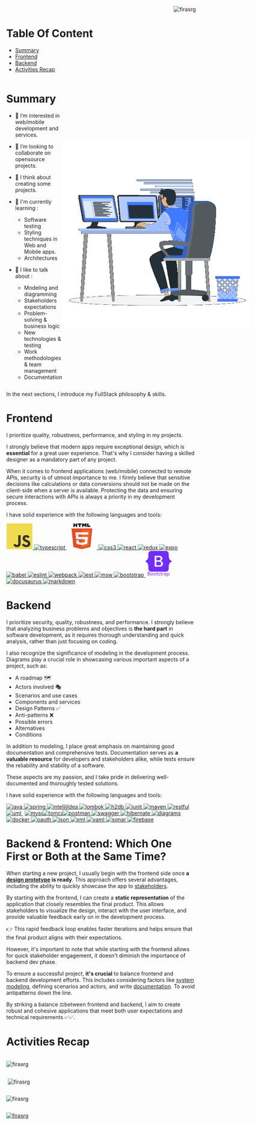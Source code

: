 <p align="right"> <img src="https://komarev.com/ghpvc/?username=firasrg&label=Profile%20views&color=0e75b6&style=flat" alt="firasrg" /> </p>

# Table Of Content
- [Summary](#summary)
- [Frontend](#frontend)
- [Backend](#backend)
- [Activities Recap](#activities-recap)

<div style="display: flex; flex-direction: row; justify-content: space-between; align-items: center;">
<div style="flex: 0.75">

# Summary
- 🔭 I’m interested in web/mobile development and services.
- 👯 I’m looking to collaborate on opensource projects.
- 🤔 I think about creating some projects.
- 📖 I'm currently learning :
  - Software testing
  - Styling techniques in Web and Mobile apps.
  - Architectures

- 💬 I like to talk about :
    - Modeling and diagramming
    - Stakeholders expectations
    - Problem-solving & business logic
    - New technologies & testing
    - Work methodologies & team management
    - Documentation
</div>
<img style="margin-top: 15px" src="./workspace.gif" height="500" alt=""/>
</div>

In the next sections, I introduce my FullStack philosophy & skills. 

# Frontend
I prioritize quality, robustness, performance, and styling in my projects.

I strongly believe that modern apps require exceptional design, which is **essential** for a great user experience. 
That's why I consider having a skilled designer as a mandatory part of any project.

When it comes to frontend applications (web/mobile) connected to remote APIs, security is of utmost importance to me. 
I firmly believe that sensitive decisions like calculations or data conversions should not be made on the client-side when a server is available. 
Protecting the data and ensuring secure interactions with APIs is always a priority in my development process.

I have solid experience with the following languages and tools:

<div>   
  <a href="https://www.javascript.com/" target="_blank" rel="noreferrer">
   <img src="https://raw.githubusercontent.com/devicons/devicon/master/icons/javascript/javascript-original.svg" alt="javascript" width="70" height="70"/>
  </a>
  <a href="https://www.typescriptlang.org/" target="_blank" rel="noreferrer">
   <img src="https://www.vectorlogo.zone/logos/typescriptlang/typescriptlang-icon.svg" alt="typescript" width="70" height="70"/>
  </a>
  <a href="https://www.w3.org/html/" target="_blank" rel="noreferrer"> 
    <img src="https://raw.githubusercontent.com/devicons/devicon/master/icons/html5/html5-original-wordmark.svg" alt="html5" width="80" height="70"/>
  </a>
  <a href="https://www.w3.org/Style/CSS/Overview.en.html" target="_blank" rel="noreferrer">
   <img src="https://www.vectorlogo.zone/logos/w3_css/w3_css-official.svg" alt="css3" width="70" height="70"/>
  </a>
  <a href="https://reactjs.org/" target="_blank" rel="noreferrer">
    <img src="https://vectorwiki.com/images/1jXTN__react.svg" alt="react" width="70" height="70"/>
  </a>
  <a href="https://redux.js.org/" target="_blank" rel="noreferrer"> 
    <img src="https://brandeps.com/logo-download/R/Redux-logo-vector-01.svg" alt="redux" width="90" height="80"/> 
  </a>  
  <a href="https://expo.dev/" target="_blank" rel="noreferrer">
    <img src="https://www.vectorlogo.zone/logos/expoio/expoio-ar21.svg" alt="expo" width="90" height="70"/>
  </a> 
  <a href="https://babeljs.io/" target="_blank" rel="noreferrer">
    <img src="https://www.vectorlogo.zone/logos/babeljs/babeljs-icon.svg" alt="babel" width="70" height="70"/>
  </a> 
  <a href="https://eslint.org/" target="_blank" rel="noreferrer">
    <img src="https://www.vectorlogo.zone/logos/eslint/eslint-ar21.svg" alt="eslint" width="100" height="70"/>
  </a>
  <a href="https://webpack.js.org/" target="_blank" rel="noreferrer">
    <img src="https://www.vectorlogo.zone/logos/js_webpack/js_webpack-icon.svg" alt="webpack" width="70" height="70"/>
  </a> 
  <a href="https://jestjs.io/" target="_blank" rel="noreferrer"> 
    <img src="https://www.vectorlogo.zone/logos/jestjsio/jestjsio-icon.svg" alt="jest" width="70" height="70"/> 
  </a>
  <a href="https://mswjs.io/" target="_blank" rel="noreferrer"> 
    <img src="https://raw.githubusercontent.com/gilbarbara/logos/1f372be75689d73cae89b6de808149b606b879e1/logos/msw-icon.svg" alt="msw" width="70" height="60"/> 
  </a>
  <a href="https://nodejs.org/en/" target="_blank" rel="noreferrer"> 
    <img src="https://www.vectorlogo.zone/logos/nodejs/nodejs-icon.svg" alt="bootstrap" width="70" height="70"/> 
  </a>
  <a href="https://getbootstrap.com" target="_blank" rel="noreferrer"> 
    <img src="https://raw.githubusercontent.com/devicons/devicon/master/icons/bootstrap/bootstrap-plain-wordmark.svg" alt="bootstrap" width="70" height="70"/> 
  </a>
  <a href="https://docusaurus.io/" target="_blank" rel="noreferrer"> 
    <img src="https://www.vectorlogo.zone/logos/docusaurus/docusaurus-official.svg" alt="docusaurus" width="70" height="70"/> 
  </a>
  <a href="https://www.markdownguide.org/getting-started/" target="_blank" rel="noreferrer">
   <img src="https://upload.wikimedia.org/wikipedia/commons/thumb/4/48/Markdown-mark.svg/640px-Markdown-mark.svg.png" alt="markdown" width="70" height="70"/>
  </a>
</div>

# Backend
I prioritize security, quality, robustness, and performance. I strongly believe that analyzing business problems and objectives 
is **the hard part** in software development, as it requires thorough understanding and quick analysis, rather than just focusing on coding.

I also recognize the significance of modeling in the development process. Diagrams play a crucial role in showcasing various important aspects of a project, such as:
- A roadmap 🗺
- Actors involved 🎭
- Scenarios and use cases
- Components and services 
- Design Patterns ✅
- Anti-patterns ❌
- Possible errors
- Alternatives
- Conditions

In addition to modeling, I place great emphasis on maintaining good documentation and comprehensive tests. 
Documentation serves as **a valuable resource** for developers and stakeholders alike, while tests ensure the reliability 
and stability of a software.

These aspects are my passion, and I take pride in delivering well-documented and thoroughly tested solutions.

I have solid experience with the following languages and tools:

<div style="flex-direction: row; justify-content: space-between">
  <a href="https://dev.java/" target="_blank" rel="noreferrer">
     <img src="https://www.vectorlogo.zone/logos/java/java-vertical.svg" alt="java" width="70" height="70"/>
  </a>
  <a href="https://spring.io/" target="_blank" rel="noreferrer">
     <img src="https://www.vectorlogo.zone/logos/springio/springio-ar21.svg" alt="spring" width="70" height="70"/>
  </a>
  <a href="https://www.jetbrains.com/idea/" target="_blank" rel="noreferrer">
     <img src="https://upload.wikimedia.org/wikipedia/commons/thumb/9/9c/IntelliJ_IDEA_Icon.svg/1200px-IntelliJ_IDEA_Icon.svg.png" alt="intellijIdea" width="70" height="70"/>
  </a>
  <a href="https://projectlombok.org/" target="_blank" rel="noreferrer"> 
   <img src="https://avatars.githubusercontent.com/u/45949248?s=280&v=4" alt="lombok" width="60" height="60"/>
  </a>
  <a href="https://www.h2database.com/html/main.html" target="_blank" rel="noreferrer"> 
   <img src="https://avatars.githubusercontent.com/u/11459762?s=280&v=4" alt="h2db" width="70" height="70"/>
  </a>
  <a href="https://junit.org/junit5/" target="_blank" rel="noreferrer">
     <img src="https://junit.org/junit4/images/junit5-banner.png" alt="junit" width="70" height="60"/>
  </a>
  <a href="https://maven.apache.org/" target="_blank" rel="noreferrer">
     <img src="https://maven.apache.org/images/maven-logo-black-on-white.png" alt="maven" width="80" height="50"/>
  </a>
  <a href="https://restfulapi.net/" target="_blank" rel="noreferrer">
    <img src="https://img.uxwing.com/wp-content/themes/uxwing/download/web-app-development/rest-api-icon.png" alt="restful" width="60" height="60"/>
  </a>
  <a href="https://www.uml.org/" target="_blank" rel="noreferrer">
     <img src="https://upload.wikimedia.org/wikipedia/commons/d/d5/UML_logo.svg" alt="uml" width="70" height="70"/>
  </a>
  <a href="https://www.mysql.com/" target="_blank" rel="noreferrer">
     <img src="https://www.vectorlogo.zone/logos/mysql/mysql-official.svg" alt="mysql" style="padding-left: 5px" width="80" height="70"/>
  </a>
  <a href="https://maven.apache.org/" target="_blank" rel="noreferrer">
     <img src="https://www.vectorlogo.zone/logos/apache_tomcat/apache_tomcat-ar21.svg" alt="tomcat" style="margin-left: -12px; margin-right: -12px" width="80" height="60"/>
  </a>
  <a href="https://www.postman.com/" target="_blank" rel="noreferrer">
     <img src="https://www.vectorlogo.zone/logos/getpostman/getpostman-icon.svg" alt="postman" width="50" height="50"/>
  </a>
  <a href="https://swagger.io/" target="_blank" rel="noreferrer">
    <img src="https://vectorwiki.com/images/v21Kn__swaggerhub.svg" alt="swagger" width="60" height="60"/>
  </a>
  <a href="https://hibernate.org/" target="_blank" rel="noreferrer">
    <img src="https://vectorwiki.com/images/gPR02__hibernate.svg" alt="hibernate" width="60" height="60"/>
  </a>
  <a href="https://www.diagrams.net/" target="_blank" rel="noreferrer">
     <img src="https://store-images.s-microsoft.com/image/apps.33676.13851527096222888.2b60149a-04a5-4578-a6b2-d7b7377332d5.f66ed402-0b4a-4d56-b8bb-7a38a1220f09" alt="diagrams" width="70" height="50"/>
  </a>
  <a href="https://www.docker.com/" target="_blank" rel="noreferrer">
     <img src="https://www.vectorlogo.zone/logos/docker/docker-official.svg" alt="docker" width="70" height="70"/>
  </a>
  <a href="https://oauth.net/" target="_blank" rel="noreferrer">
     <img src="https://brandeps.com/logo-download/O/Oauth-logo-vector-01.svg" alt="oauth" width="70" height="70"/>
  </a>
  <a href="https://www.json.org/json-en.html" target="_blank" rel="noreferrer">
     <img src="https://www.vectorlogo.zone/logos/json/json-ar21.svg" alt="json" width="70" height="70"/>
  </a>
  <a href="https://www.xml.com/" target="_blank" rel="noreferrer">
     <img src="https://www.vectorlogo.zone/logos/w3c_xml/w3c_xml-ar21.svg" alt="xml" width="70" height="70"/>
  </a>
  <a href="https://yaml.org/" target="_blank" rel="noreferrer">
     <img src="https://upload.wikimedia.org/wikipedia/commons/thumb/5/5a/Official_YAML_Logo.svg/1200px-Official_YAML_Logo.svg.png" alt="yaml" width="70" height="70"/>
  </a>
  <a href="https://www.sonarsource.com/products/sonarqube/" target="_blank" rel="noreferrer">
     <img src="https://vectorwiki.com/images/vynW5__sonarqube.svg" alt="sonar" width="100" height="70"/>
  </a>
  <a href="https://firebase.google.com/" target="_blank" rel="noreferrer"> 
     <img src="https://www.vectorlogo.zone/logos/firebase/firebase-icon.svg" alt="firebase" width="70" height="70"/>
  </a>
</div>

# Backend & Frontend: Which One First or Both at the Same Time?

When starting a new project, I usually begin with the frontend side once **a [design prototype](https://en.wikipedia.org/wiki/Software_prototyping) is ready**. 
This approach offers several advantages, including the ability to quickly showcase the app to [stakeholders](https://en.wikipedia.org/wiki/Project_stakeholder).

By starting with the frontend, I can create a **static representation** of the application that closely resembles the final product. 
This allows stakeholders to visualize the design, interact with the user interface, and provide valuable feedback early 
on in the development process. 

👉 This rapid feedback loop enables faster iterations and helps ensure that the final product aligns with their expectations.

However, it's important to note that while starting with the frontend allows for quick stakeholder engagement, it doesn't 
diminish the importance of backend dev phase.

To ensure a successful project, **it's crucial** to balance frontend and backend 
development efforts. This includes considering factors like [system modeling](https://en.wikipedia.org/wiki/Systems_modeling),
defining scenarios and actors, and write [documentation](https://en.wikipedia.org/wiki/Software_documentation). 
To avoid antipatterns down the line.

By striking a balance ⚖️between frontend and backend, I aim to create robust and cohesive applications that meet both user expectations 
and technical requirements ✅✅.


# Activities Recap
<div style="display: flex; flex-direction: column; justify-content: space-between">
<p><img align="center" src="https://github-readme-streak-stats.herokuapp.com/?user=firasrg&" alt="firasrg" /></p>
<p>&nbsp;<img align="center" src="https://github-readme-stats.vercel.app/api?username=firasrg&show_icons=true&locale=en" alt="firasrg" /></p>
<p><img align="left" src="https://github-readme-stats.vercel.app/api/top-langs?username=firasrg&show_icons=true&locale=en&layout=compact" alt="firasrg" /></p>
<p align="left"> <a href="https://github.com/ryo-ma/github-profile-trophy"><img src="https://github-profile-trophy.vercel.app/?username=firasrg" alt="firasrg" /></a> </p>
</div>
